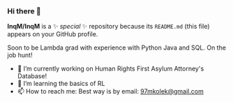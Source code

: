 ### Hi there 👋

**InqM/InqM** is a ✨ _special_ ✨ repository because its `README.md` (this file) appears on your GitHub profile.

Soon to be Lambda grad with experience with Python Java and SQL.
On the job hunt!

- 🔭 I’m currently working on Human Rights First Asylum Attorney's Database!
- 🌱 I’m learning the basics of RL
- 📫 How to reach me: Best way is by email: 97mkolek@gmail.com
